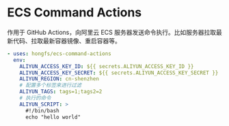 # ECS Command Actions

作用于 GitHub Actions，向阿里云 ECS 服务器发送命令执行。比如服务器拉取最新代码、拉取最新容器镜像、重启容器等。

```yaml
- uses: hongfs/ecs-command-actions
  env:
    ALIYUN_ACCESS_KEY_ID: ${{ secrets.ALIYUN_ACCESS_KEY_ID }}
    ALIYUN_ACCESS_KEY_SECRET: ${{ secrets.ALIYUN_ACCESS_KEY_SECRET }}
    ALIYUN_REGION: cn-shenzhen
    # 配置多个标签来进行过滤
    ALIYUN_TAGS: tags=1;tags2=2
    # 执行的命令
    ALIYUN_SCRIPT: >
      #!/bin/bash
      echo "hello world"
```